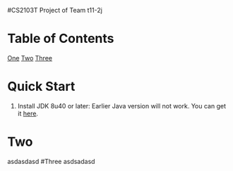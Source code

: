 #CS2103T Project of Team t11-2j

# Table of Contents
[One](https://github.com/cs2103aug2015-t11-2j/main/blob/master/README.md#one)
[Two](https://github.com/cs2103aug2015-t11-2j/main/blob/master/README.md#two)
[Three](https://github.com/cs2103aug2015-t11-2j/main/blob/master/README.md#three)

# Quick Start
1. Install JDK 8u40 or later: Earlier Java version will not work. You can get it [here](http://www.oracle.com/technetwork/java/javase/downloads/index.html).

# Two
asdasdasd
#Three
asdsadasd
